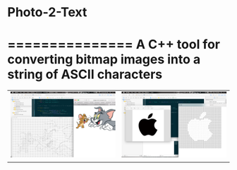 # Photo-2-Text
===============
A C++ tool for converting bitmap images into a string of ASCII characters
===============

|                                       |                                       |
|                   :---:               |                   :---:               |
| ![img00002.png](/images/img00002.png) | ![img00008.png](/images/img00008.png) |
|                                       |                                       |
